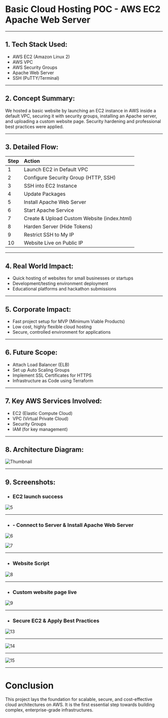 # Basic Cloud Hosting POC - AWS EC2 Apache Web Server

---

## 1. Tech Stack Used:
- AWS EC2 (Amazon Linux 2)
- AWS VPC
- AWS Security Groups
- Apache Web Server
- SSH (PuTTY/Terminal)

---

## 2. Concept Summary:
We hosted a basic website by launching an EC2 instance in AWS inside a default VPC, securing it with security groups, installing an Apache server, and uploading a custom website page. Security hardening and professional best practices were applied.

---

## 3. Detailed Flow:

| Step | Action |
|:-----|:-------|
| 1 | Launch EC2 in Default VPC |
| 2 | Configure Security Group (HTTP, SSH) |
| 3 | SSH into EC2 Instance |
| 4 | Update Packages |
| 5 | Install Apache Web Server |
| 6 | Start Apache Service |
| 7 | Create & Upload Custom Website (index.html) |
| 8 | Harden Server (Hide Tokens) |
| 9 | Restrict SSH to My IP |
| 10 | Website Live on Public IP |

---

## 4. Real World Impact:
- Quick hosting of websites for small businesses or startups
- Development/testing environment deployment
- Educational platforms and hackathon submissions

---

## 5. Corporate Impact:
- Fast project setup for MVP (Minimum Viable Products)
- Low cost, highly flexible cloud hosting
- Secure, controlled environment for applications

---

## 6. Future Scope:
- Attach Load Balancer (ELB)
- Set up Auto Scaling Groups
- Implement SSL Certificates for HTTPS
- Infrastructure as Code using Terraform

---

## 7. Key AWS Services Involved:
- EC2 (Elastic Compute Cloud)
- VPC (Virtual Private Cloud)
- Security Groups
- IAM (for key management)

---

## 8. Architecture Diagram:

![Thumbnail](https://github.com/user-attachments/assets/f87c4351-cd9a-45c6-b801-e60fd5ea1042)

---

## 9. Screenshots:
- ### EC2 launch success

![5](https://github.com/user-attachments/assets/690a294f-a53c-4256-af90-f1dab5f11797)

---

- ### - Connect to Server & Install Apache Web Server

![6](https://github.com/user-attachments/assets/15cfa5d5-cb3e-44ef-bf26-556f97ce39f4)

![7](https://github.com/user-attachments/assets/b53afd42-5747-422a-8331-9921148baa59)

---

- ### Website Script

![8](https://github.com/user-attachments/assets/ad51ec5d-e911-4961-896a-5df4d685cdfa)

---

- ### Custom website page live

![9](https://github.com/user-attachments/assets/84e7c683-d39a-4ac5-8d26-2a721f2554c0)

---

- ### Secure EC2 & Apply Best Practices

![13](https://github.com/user-attachments/assets/532295d2-3d89-48de-a371-fa80739c4a65)

---

![14](https://github.com/user-attachments/assets/0c2729fc-89b5-42b6-898c-81a793ddf5b4)

---

![15](https://github.com/user-attachments/assets/c5dc2293-e7a6-49ae-ae86-278316099306)

---

# Conclusion
This project lays the foundation for scalable, secure, and cost-effective cloud architectures on AWS. It is the first essential step towards building complex, enterprise-grade infrastructures.
